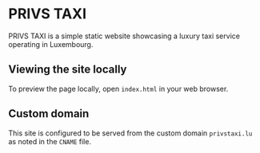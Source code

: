 # PRIVS TAXI

PRIVS TAXI is a simple static website showcasing a luxury taxi service operating in Luxembourg.

## Viewing the site locally
To preview the page locally, open `index.html` in your web browser.

## Custom domain
This site is configured to be served from the custom domain `privstaxi.lu` as noted in the `CNAME` file.
